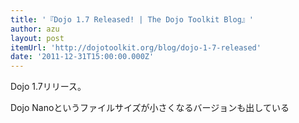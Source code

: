 ```yaml
---
title: '『Dojo 1.7 Released! | The Dojo Toolkit Blog』'
author: azu
layout: post
itemUrl: 'http://dojotoolkit.org/blog/dojo-1-7-released'
date: '2011-12-31T15:00:00.000Z'
---
```

Dojo 1.7リリース。

Dojo Nanoというファイルサイズが小さくなるバージョンも出している
